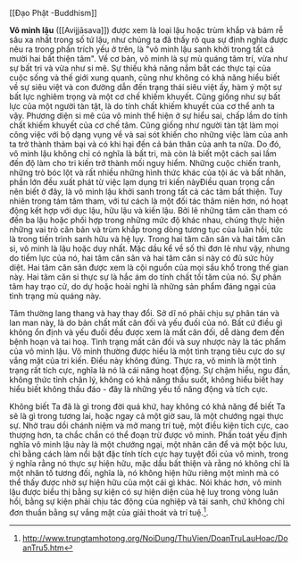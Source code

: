 
[[Đạo Phật -Buddhism]]

**Vô minh lậu** ([[Avijjāsava]]) được xem là loại lậu hoặc trùm khắp và bám rễ sâu xa nhất trong số tứ lậu, như chúng ta đã thấy rõ qua sự định nghĩa được nêu ra trong phần trích yếu ở trên, là "vô minh lậu sanh khởi trong tất cả mười hai bất thiện tâm". Về cơ bản, vô minh là sự mù quáng tâm trí, vừa như sự bất tri và vừa như si mê. Sự thiếu khả năng nắm bắt các thực tại của cuộc sống và thế giới xung quanh, cũng như không có khả năng hiểu biết về sự siêu việt và con đường dẫn đến trạng thái siêu việt ấy, hàm ý một sự bất lực nghiêm trọng và một cơ chế khiếm khuyết. Cũng giống như sự bất lực của một người tàn tật, là do tính chất khiếm khuyết của cơ thể anh ta vậy. Phương diện si mê của vô minh thể hiện ở sự hiểu sai, chấp lầm do tính chất khiếm khuyết của cơ chế tâm. Cũng giống như người tàn tật làm mọi công việc với bộ dạng vụng về và sai sót khiến cho những việc làm của anh ta trở thành thảm bại và có khi hại đến cả bản thân của anh ta nữa. Do đó, vô minh lậu không chỉ có nghĩa là bất tri, mà còn là biết một cách sai lầm đến độ làm cho tri kiến trở thành mối nguy hiểm. Những cuộc chiến tranh, những trò bóc lột và rất nhiều những hình thức khác của tội ác và bất nhân, phần lớn đều xuất phát từ việc lạm dụng tri kiến nàyÐiều quan trọng cần nên biết ở đây, là vô minh lậu khởi sanh trong tất cả các tâm bất thiện. Tuy nhiên trong tám tâm tham, với tư cách là một đối tác thâm niên hơn, nó hoạt động kết hợp với dục lậu, hữu lậu và kiến lậu. Bởi lẽ những tâm căn tham có đến ba lậu hoặc phối hợp trong những mức độ khác nhau, chúng thực hiện những vai trò căn bản và trùm khắp trong dòng tương tục của luân hồi, tức là trong tiến trình sanh hữu và hệ lụy. Trong hai tâm căn sân và hai tâm căn si, vô minh là lậu hoặc duy nhất. Mặc dầu kể về số thì đơn lẻ như vậy, nhưng do tiềm lực của nó, hai tâm căn sân và hai tâm căn si này có đủ sức hủy diệt. Hai tâm căn sân được xem là cội nguồn của mọi sầu khổ trong thế gian này. Hai tâm căn si thực sự là hắc ám do tính chất tối tăm của nó. Sự phân tâm hay trạo cử, do dự hoặc hoài nghi là những sản phẩm đáng ngại của tình trạng mù quáng này.

Tâm thường lang thang và hay thay đổi. Sở dĩ nó phải chịu sự phân tán và lan man này, là do bản chất mất cân đối và yếu đuối của nó. Bất cứ điều gì không ổn định và yếu đuối đều được xem là mất cân đối, dễ dàng đem đến bệnh hoạn và tai hoạ. Tình trạng mất cân đối và suy nhược này là tác phẩm của vô minh lậu. Vô minh thường được hiểu là một tình trạng tiêu cực do sự vắng mặt của tri kiến. Ðiều này không đúng. Thực ra, vô minh là một tình trạng rất tích cực, nghĩa là nó là cái năng hoạt động. Sự chậm hiểu, ngu đần, không thức tỉnh chân lý, không có khả năng thấu suốt, không hiểu biết hay hiểu biết không thấu đáo - đây là những yếu tố năng động và tích cực.

Không biết Ta đã là gì trong đời quá khứ, hay không có khả năng để biết Ta sẽ là gì trong tương lai, hoặc ngay cả một giờ sau, là một chướng ngại thực sự. Nhờ trau dồi chánh niệm và mở mang trí tuệ, một điều kiện tích cực, cao thượng hơn, ta chắc chắn có thể đoạn trừ được vô minh. Phần toát yếu định nghĩa vô minh lậu này là một chướng ngại, một nhân căn để và một bộc lưu, chỉ bằng cách làm nổi bật đặc tính tích cực hay tuyệt đối của vô minh, trong ý nghĩa rằng nó thực sự hiện hữu, mặc dầu bất thiện và rằng nó không chỉ là một nhân tố tương đối, nghĩa là, nó không hiện hữu riêng một mình mà có thể thấy được nhờ sự hiện hữu của một cái gì khác. Nói khác hơn, vô minh lậu được biểu thị bằng sự kiện có sự hiện diện của hệ luỵ trong vòng luân hồi, bằng sự kiện phải chịu tác động của nghiệp và tái sanh, chứ không chỉ đơn thuần bằng sự vắng mặt của giải thoát và trí tuệ.[^1].
[^1]: http://www.trungtamhotong.org/NoiDung/ThuVien/DoanTruLauHoac/DoanTru5.htm